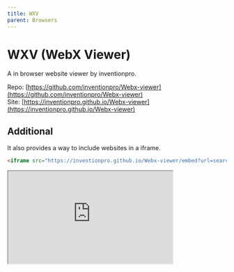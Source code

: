 ```yaml
---
title: WXV
parent: Browsers
---
```

# WXV (WebX Viewer)

A in browser website viewer by inventionpro.

Repo: [https://github.com/inventionpro/Webx-viewer](https://github.com/inventionpro/Webx-viewer) \
Site: [https://inventionpro.github.io/Webx-viewer](https://inventionpro.github.io/Webx-viewer)

## Additional

It also provides a way to include websites in a iframe.

```html
<iframe src="https://inventionpro.github.io/Webx-viewer/embed?url=search.frontdoor&bussinga=true"></iframe>
```

<iframe src="https://inventionpro.github.io/Webx-viewer/embed?url=search.frontdoor&bussinga=true" style="width:75%;aspect-ratio:16/9;"></iframe>
